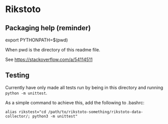 # Rikstoto

## Packaging help (reminder)

export PYTHONPATH=$(pwd)

When pwd is the directory of this readme file.

See https://stackoverflow.com/a/54114511

## Testing

Currently have only made all tests run by being in this directory and running ```python -m unittest```.

As a simple command to achieve this, add the following to .bashrc:

```alias rikstest="cd /path/to/rikstoto-something/rikstoto-data-collector/; python3 -m unittest"```

